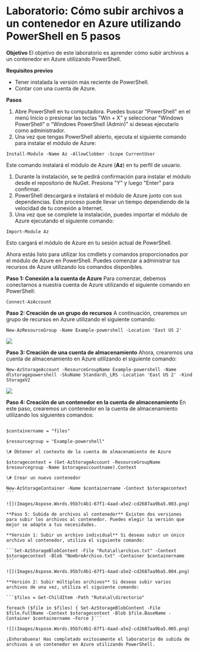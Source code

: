 ﻿# Laboratorio: Cómo subir archivos a un contenedor en Azure utilizando PowerShell en 5 pasos

**Objetivo** El objetivo de este laboratorio es aprender cómo subir archivos a un contenedor en Azure utilizando PowerShell.

**Requisitos previos**

- Tener instalada la versión más reciente de PowerShell.
- Contar con una cuenta de Azure.

**Pasos**

1. Abre PowerShell en tu computadora. Puedes buscar "PowerShell" en el menú Inicio o presionar las teclas "Win + X" y seleccionar "Windows PowerShell" o "Windows PowerShell (Admin)" si deseas ejecutarlo como administrador.
1. Una vez que tengas PowerShell abierto, ejecuta el siguiente comando para instalar el módulo de Azure:

```Install-Module -Name Az -AllowClobber -Scope CurrentUser```

Este comando instalará el módulo de Azure (**Az**) en tu perfil de usuario.

1. Durante la instalación, se te pedirá confirmación para instalar el módulo desde el repositorio de NuGet. Presiona "Y" y luego "Enter" para confirmar.
1. PowerShell descargará e instalará el módulo de Azure junto con sus dependencias. Este proceso puede llevar un tiempo dependiendo de la velocidad de tu conexión a Internet.
1. Una vez que se complete la instalación, puedes importar el módulo de Azure ejecutando el siguiente comando:

```Import-Module Az```

Esto cargará el módulo de Azure en tu sesión actual de PowerShell.

Ahora estás listo para utilizar los cmdlets y comandos proporcionados por el módulo de Azure en PowerShell. Puedes comenzar a administrar tus recursos de Azure utilizando los comandos disponibles.

**Paso 1: Conexión a la cuenta de Azure** Para comenzar, debemos conectarnos a nuestra cuenta de Azure utilizando el siguiente comando en PowerShell:

```Connect-AzAccount```

**Paso 2: Creación de un grupo de recursos** A continuación, crearemos un grupo de recursos en Azure utilizando el siguiente comando:

```New-AzResourceGroup -Name Example-powershell -Location 'East US 2' ```

![](Images/Aspose.Words.95b7c4b1-67f1-4aad-a5e2-cd2687aa9ba5.001.png)

**Paso 3: Creación de una cuenta de almacenamiento** Ahora, crearemos una cuenta de almacenamiento en Azure utilizando el siguiente comando:

```New-AzStorageAccount -ResourceGroupName Example-powershell -Name dlstoragepowershell -SkuName Standard\_LRS -Location 'East US 2' -Kind StorageV2 ```

![](Images/Aspose.Words.95b7c4b1-67f1-4aad-a5e2-cd2687aa9ba5.002.png)

**Paso 4: Creación de un contenedor en la cuenta de almacenamiento** En este paso, crearemos un contenedor en la cuenta de almacenamiento utilizando los siguientes comandos:

```$storageaccountname = "dlstoragepowershell" 

$containername = "files" 

$resourcegroup = "Example-powershell" 

\# Obtener el contexto de la cuenta de almacenamiento de Azure 

$storagecontext = (Get-AzStorageAccount -ResourceGroupName $resourcegroup -Name $storageaccountname).Context 

\# Crear un nuevo contenedor 

New-AzStorageContainer -Name $containername -Context $storagecontext ```

![](Images/Aspose.Words.95b7c4b1-67f1-4aad-a5e2-cd2687aa9ba5.003.png)

**Paso 5: Subida de archivos al contenedor** Existen dos versiones para subir los archivos al contenedor. Puedes elegir la versión que mejor se adapte a tus necesidades.

**Versión 1: Subir un archivo individual** Si deseas subir un único archivo al contenedor, utiliza el siguiente comando:

```Set-AzStorageBlobContent -File "Ruta\al\archivo.txt" -Context $storagecontext -Blob "NombreArchivo.txt" -Container $containername ```

![](Images/Aspose.Words.95b7c4b1-67f1-4aad-a5e2-cd2687aa9ba5.004.png)

**Versión 2: Subir múltiples archivos** Si deseas subir varios archivos de una vez, utiliza el siguiente comando:

```$files = Get-ChildItem -Path "Ruta\al\directorio" 

foreach ($file in $files) { Set-AzStorageBlobContent -File $file.FullName -Context $storagecontext -Blob $file.BaseName -Container $containername -Force }```

![](Images/Aspose.Words.95b7c4b1-67f1-4aad-a5e2-cd2687aa9ba5.005.png) 

¡Enhorabuena! Has completado exitosamente el laboratorio de subida de archivos a un contenedor en Azure utilizando PowerShell.

